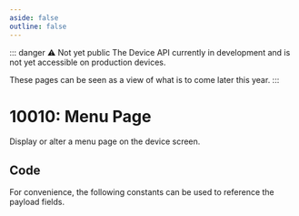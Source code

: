 ```yaml
---
aside: false
outline: false
---
```


<script setup>
import ProtocolBytes from '../../../components/ProtocolBytes.vue';
import SplitColumnView from '../../../components/SplitColumnView.vue'
import GenerateConsts from '../../../components/GenerateConsts.vue'
import { data as protocolData } from '../../../yaml-data.data.ts'
</script>

::: danger ⚠️ Not yet public
The Device API currently in development and is not yet accessible on production devices.

These pages can be seen as a view of what is to come later this year.
:::

# 10010: Menu Page

Display or alter a menu page on the device screen.

<SplitColumnView>
<template #left>

### Payload

| Field | Name       | Description                      | Type   | Example | Actual |
| ----- | ---------- | -------------------------------- | ------ | ------- | - |
| 2     | Item count | | uint8  |   |  |
| 3     | Page ID | | uint  |   |  |
| 4     | Page Title | ??? | ascii  |   |  |
| 5     | Initial selection |  | uint8  |   |  |
| 100-119 | Menu items | Menu items to display on the screen | | |

</template>
<template #right>

### Example

Display a menu page with 2 options.

<ProtocolBytes
byteString="3 32 0 26 39 1 0 1 1 186 4 0 3 100 101 2 1 102 4 111 112 116 49 4 111 112 116 50 1 2 31 14"
:boldPositions="[]"
:allowCollapse="false"
/>

Add a third option.

<ProtocolBytes
byteString="3 26 0 26 39 1 0 1 1 187 3 0 3 2 102 1 102 1 3 4 111 112 116 51 203 164"
:boldPositions="[]"
:allowCollapse="false"
/>

</template>
</SplitColumnView>

## Code

For convenience, the following constants can be used to reference the payload fields.

<GenerateConsts :messageId="10010" :yaml-data="protocolData"/>
